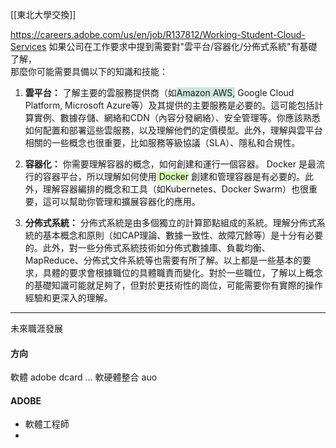[[東北大學交換]]

https://careers.adobe.com/us/en/job/R137812/Working-Student-Cloud-Services
如果公司在工作要求中提到需要對"雲平台/容器化/分佈式系統"有基礎了解，  
那麼你可能需要具備以下的知識和技能：  
  
1. **雲平台：** 了解主要的雲服務提供商（如<span style="background:rgba(3, 135, 102, 0.2)">Amazon AWS,</span> Google Cloud Platform, Microsoft Azure等）及其提供的主要服務是必要的。這可能包括計算實例、數據存儲、網絡和CDN（內容分發網絡）、安全管理等。你應該熟悉如何配置和部署這些雲服務，以及理解他們的定價模型。此外，理解與雲平台相關的一些概念也很重要，比如服務等級協議（SLA）、隱私和合規性。  
  
2. **容器化：** 你需要理解容器的概念，如何創建和運行一個容器。 Docker 是最流行的容器平台，所以理解如何使用<span style="background:#d3f8b6"> Docker</span> 創建和管理容器是有必要的。此外，理解容器編排的概念和工具（如Kubernetes、Docker Swarm）也很重要，這可以幫助你管理和擴展容器化的應用。  
  
3. **分佈式系統：** 分佈式系統是由多個獨立的計算節點組成的系統。理解分佈式系統的基本概念和原則（如CAP理論、數據一致性、故障冗餘等）是十分有必要的。此外，對一些分佈式系統技術如分佈式數據庫、負載均衡、MapReduce、分佈式文件系統等也需要有所了解。以上都是一些基本的要求，具體的要求會根據職位的具體職責而變化。對於一些職位，了解以上概念的基礎知識可能就足夠了，但對於更技術性的崗位，可能需要你有實際的操作經驗和更深入的理解。

---
未來職涯發展

#### 方向
軟體
	adobe
	dcard
	...
軟硬體整合
	auo

#### ADOBE

- 軟體工程師
- 